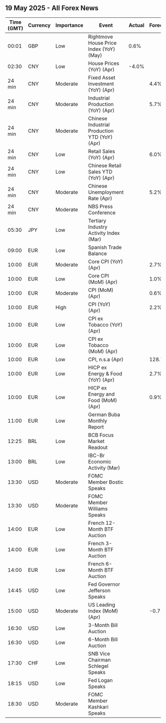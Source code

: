 ## 19 May 2025 - All Forex News

| Time (GMT) | Currency | Importance | Event | Actual | Forecast | Previous |
|------|----------|------------|-------|--------|----------|----------|
| 00:01 | GBP | Low | Rightmove House Price Index (YoY) (May) | 0.6% |  | 1.3% |
| 02:30 | CNY | Low | House Prices (YoY) (Apr) | -4.0% |  | -4.5% |
| 24 min | CNY | Moderate | Fixed Asset Investment (YoY) (Apr) |  | 4.4% | 4.2% |
| 24 min | CNY | Moderate | Industrial Production (YoY) (Apr) |  | 5.7% | 7.7% |
| 24 min | CNY | Moderate | Chinese Industrial Production YTD (YoY) (Apr) |  |  | 6.5% |
| 24 min | CNY | Low | Retail Sales (YoY) (Apr) |  | 6.0% | 5.9% |
| 24 min | CNY | Low | Chinese Retail Sales YTD (YoY) (Apr) |  |  | 3.61% |
| 24 min | CNY | Moderate | Chinese Unemployment Rate (Apr) |  | 5.2% | 5.2% |
| 24 min | CNY | Moderate | NBS Press Conference |  |  |  |
| 05:30 | JPY | Low | Tertiary Industry Activity Index (Mar) |  |  | -0.90 |
| 09:00 | EUR | Low | Spanish Trade Balance |  |  | -3.42B |
| 10:00 | EUR | Moderate | Core CPI (YoY) (Apr) |  | 2.7% | 2.4% |
| 10:00 | EUR | Low | Core CPI (MoM) (Apr) |  | 1.0% | 1.0% |
| 10:00 | EUR | Moderate | CPI (MoM) (Apr) |  | 0.6% | 0.6% |
| 10:00 | EUR | High | CPI (YoY) (Apr) |  | 2.2% | 2.2% |
| 10:00 | EUR | Low | CPI ex Tobacco (YoY) (Apr) |  |  | 2.1% |
| 10:00 | EUR | Low | CPI ex Tobacco (MoM) (Apr) |  |  | 0.6% |
| 10:00 | EUR | Low | CPI, n.s.a (Apr) |  | 128.76 | 128.04 |
| 10:00 | EUR | Low | HICP ex Energy & Food (YoY) (Apr) |  | 2.7% | 2.7% |
| 10:00 | EUR | Low | HICP ex Energy and Food (MoM) (Apr) |  | 0.9% | 0.8% |
| 11:00 | EUR | Low | German Buba Monthly Report |  |  |  |
| 12:25 | BRL | Low | BCB Focus Market Readout |  |  |  |
| 13:00 | BRL | Low | IBC-Br Economic Activity (Mar) |  |  | 0.40% |
| 13:30 | USD | Moderate | FOMC Member Bostic Speaks |  |  |  |
| 13:30 | USD | Moderate | FOMC Member Williams Speaks |  |  |  |
| 14:00 | EUR | Low | French 12-Month BTF Auction |  |  | 1.985% |
| 14:00 | EUR | Low | French 3-Month BTF Auction |  |  | 2.057% |
| 14:00 | EUR | Low | French 6-Month BTF Auction |  |  | 2.023% |
| 14:45 | USD | Low | Fed Governor Jefferson Speaks |  |  |  |
| 15:00 | USD | Moderate | US Leading Index (MoM) (Apr) |  | -0.7% | -0.7% |
| 16:30 | USD | Low | 3-Month Bill Auction |  |  | 4.300% |
| 16:30 | USD | Low | 6-Month Bill Auction |  |  | 4.105% |
| 17:30 | CHF | Low | SNB Vice Chairman Schlegel Speaks |  |  |  |
| 18:15 | USD | Low | Fed Logan Speaks |  |  |  |
| 18:30 | USD | Moderate | FOMC Member Kashkari Speaks |  |  |  |

